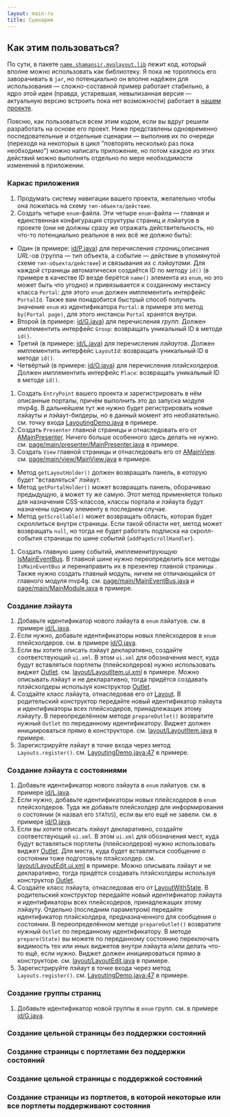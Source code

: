 ```yaml
---
layout: main-ru
title: Сценарии
---
```


## Как этим пользоваться?

По сути, в пакете [`name.shamansir.mvplayout.lib`](https://github.com/shamansir/gwt-mvp4g-layouting-demo/tree/master/src/name/shamansir/mvplayout/lib) лежит код, который вполне можно использовать как библиотеку. Я пока не тороплюсь его заворачивать в `jar`, но потенциально он вполне надёжен для использования — сложно-составной пример работает стабильно, а ядро этой идеи (правда, устаревшая, невылизанная версия — актуальную версию встроить пока нет возможности) работает в [нашем проекте](http://experika.com).

Поясню, как пользоваться всем этим кодом, если вы вдруг решили разработать на основе его проект. Ниже представлены одновременно последовательные и отдельные сценарии — выполнив их по очереди (переходя на некоторых в цикл "повторять несколько раз пока необходимо") можно написать приложение, но потом каждое из этих действий можно выполнять отдельно по мере необходимости изменений в приложении.

### Каркас приложения

 1. Продумать систему навигации вашего проекта, желательно чтобы она ложилась на схему `тип-объекта/действие`.
 1. Создать четыре `enum`-файла. Эти четыре `enum`-файла — главная и единственная конфигурация структуры страниц и лэйатуов в проекте (они не должны сразу же отражать действительность, но что-то потенциально реальное в них всё же должно быть):
   * Один (в примере: [id/P.java](https://github.com/shamansir/gwt-mvp4g-layouting-demo/tree/master/src/name/shamansir/mvplayout/client/id/P.java)) для перечисления _страниц_,описания _URL_-ов (группа — тип объекта, а событие — действие в упомянутой схеме `тип-объекта/действие`) и связывания их с _лэйаутами_. Для каждой страницы автоматически создаётся ID по методу `id()` (в примере в качестве ID везде берётся `name()` элемента из `enum`, но это может быть что угодно) и привязывается к созданному инстансу класса `Portal`: для этого `enum` должен имплементить интерфейс `PortalId`. Также вам понадобится быстрый способ получить значение `enum` из идентификатора `Portal`: в примере это метод `by(Portal page)`, для этого инстансы `Portal` хранятся внутри.
   * Второй (в примере: [id/G.java](https://github.com/shamansir/gwt-mvp4g-layouting-demo/tree/master/src/name/shamansir/mvplayout/client/id/G.java)) для перечисления _групп_. Должен имплементить интерфейс `Group`: возвращать уникальный ID в методе `id()`.
   * Третий (в примере: [id/L.java](https://github.com/shamansir/gwt-mvp4g-layouting-demo/tree/master/src/name/shamansir/mvplayout/client/id/L.java)) для перечисления _лэйаутов_. Должен имплементить интерфейс `LayoutId`: возвращать уникальный ID в методе `id()`.
   * Четвёртый (в примере: [id/O.java](https://github.com/shamansir/gwt-mvp4g-layouting-demo/tree/master/src/name/shamansir/mvplayout/client/id/O.java)) для перечисления _плэйсхолдеров_. Должен имплементить интерфейс `Place`: возвращать уникальный ID в методе `id()`.
 1. Создать `EntryPoint` вашего проекта и зарегистрировать в нём описанные порталы, причём выполнить это до запуска модуля mvp4g. В дальнейшем тут же нужно будет регистрировать новые лэйауты и лэйаут-билдеры, но в данный момент это необзяательно. см. точку входа [LayoutingDemo.java](https://github.com/shamansir/gwt-mvp4g-layouting-demo/blob/master/src/name/shamansir/mvplayout/client/LayoutingDemo.java) в примере.
 1. Создать `Presenter` главной страницы и отнаследовать его от [AMainPresenter](https://github.com/shamansir/gwt-mvp4g-layouting-demo/blob/master/src/name/shamansir/mvplayout/lib/mvp/AMainPresenter.java). Ничего больше особенного здесь делать не нужно. см. [page/main/presenter/MainPresenter.java](https://github.com/shamansir/gwt-mvp4g-layouting-demo/blob/master/src/name/shamansir/mvplayout/client/page/main/presenter/MainPresenter.java) в примере.
 1. Создать `View` главной страницы и отнаследовать его от [AMainView](https://github.com/shamansir/gwt-mvp4g-layouting-demo/blob/master/src/name/shamansir/mvplayout/lib/mvp/AMainView.java). см. [page/main/view/MainView.java](https://github.com/shamansir/gwt-mvp4g-layouting-demo/blob/master/src/name/shamansir/mvplayout/client/page/main/view/MainView.java) в примере.
   * Метод `getLayoutHolder()` должен возвращать панель, в которую будет "вставляться" лэйаут.
   * Метод `getPortalHolder()` может возвращать панель, оборачиваю предыдущую, а может ту же самую. Этот метод применяется только для назначения CSS-классов, классы портала и лэйаута будут назначены одному элементу в последнем случае.
   * Метод `getScrollable()` может возвращать область, которая будет скроллиться внутри страницы. Если такой области нет, метод может возвращать `null`, но тогда не будет работать подписка на скролл-события страницы по шине событий (`addPageScrollHandler`).
 1. Создать главную шину событий, имплеменитрующую [IsMainEventBus](https://github.com/shamansir/gwt-mvp4g-layouting-demo/blob/master/src/name/shamansir/mvplayout/lib/mvp/IsMainEventBus.java). В главной шине нужно переопределить все методы `IsMainEventBus` и перенаправить их в презентер главной страницы . Также нужно создать главный модуль, ничем не отличающийся от главного модуля mvp4g. см. [page/main/MainEventBus.java](https://github.com/shamansir/gwt-mvp4g-layouting-demo/blob/master/src/name/shamansir/mvplayout/client/page/main/MainEventBus.java) и [page/main/MainModule.java](https://github.com/shamansir/gwt-mvp4g-layouting-demo/blob/master/src/name/shamansir/mvplayout/client/page/main/MainModule.java) в примере.

### Создание лэйаута

 1. Добавьте идентификатор нового лэйаута в `enum` лэйатуов. см. в примере [id/L.java](https://github.com/shamansir/gwt-mvp4g-layouting-demo/tree/master/src/name/shamansir/mvplayout/client/id/L.java).
 1. Если нужно, добавьте идентификаторы новых плейсходеров в `enum` плейсхолдеров. см. в примере [id/O.java](https://github.com/shamansir/gwt-mvp4g-layouting-demo/tree/master/src/name/shamansir/mvplayout/client/id/O.java).
 1. Если вы хотите описать лэйаут декларативно, создайте соответствующий `ui.xml`. В этом `ui.xml` для обозначения мест, куда будут вставляться портлеты (плейсхолдеров) нужно использовать виджет [Outlet](https://github.com/shamansir/gwt-mvp4g-layouting-demo/blob/master/src/name/shamansir/mvplayout/lib/ui/widget/Outlet.java). см. [layout/LayoutItem.ui.xml](https://github.com/shamansir/gwt-mvp4g-layouting-demo/blob/master/src/name/shamansir/mvplayout/client/layout/LayoutItem.ui.xml) в примере. Можно описывать лэйаут и не декларативно, тогда придётся создавать плэйсхолдеры используя конструктор [Outlet](https://github.com/shamansir/gwt-mvp4g-layouting-demo/blob/master/src/name/shamansir/mvplayout/lib/ui/widget/Outlet.java).
 1. Создайте класс лэйаута, отнаследовав его от [Layout](https://github.com/shamansir/gwt-mvp4g-layouting-demo/blob/master/src/name/shamansir/mvplayout/lib/ui/widget/Layout.java). В родительский конструктор передайте новый идентификатор лэйаута и идентификаторы всех плейсходеров, принадлежащих этому лэйауту. В переопределённом методе `prepareOutlet()` возвратите нужный `Outlet` по переданному идентификатору. Виджет должен инициироваться прямо в конструкторе. см. [layout/LayoutItem.java](https://github.com/shamansir/gwt-mvp4g-layouting-demo/blob/master/src/name/shamansir/mvplayout/client/layout/LayoutItem.java) в примере.
 1. Зарегистрируйте лэйаут в точке входа через метод `Layouts.register()`. см. [LayoutingDemo.java:47](https://github.com/shamansir/gwt-mvp4g-layouting-demo/blob/master/src/name/shamansir/mvplayout/client/LayoutingDemo.java#L47) в примере.

### Создание лэйаута с состояниями

 1. Добавьте идентификатор нового лэйаута в `enum` лэйатуов. см. в примере [id/L.java](https://github.com/shamansir/gwt-mvp4g-layouting-demo/tree/master/src/name/shamansir/mvplayout/client/id/L.java).
 1. Если нужно, добавьте идентификаторы новых плейсходеров в `enum` плейсхолдеров. Туда же добавьте плейсхолдер для информирования о состоянии (я назвал его `STATUS`), если вы его ещё не завели. см. в примере [id/O.java](https://github.com/shamansir/gwt-mvp4g-layouting-demo/tree/master/src/name/shamansir/mvplayout/client/id/O.java).
 1. Если вы хотите описать лэйаут декларативно, создайте соответствующий `ui.xml`. В этом `ui.xml` для обозначения мест, куда будут вставляться портлеты (плейсхолдеров) нужно использовать виджет [Outlet](https://github.com/shamansir/gwt-mvp4g-layouting-demo/blob/master/src/name/shamansir/mvplayout/lib/ui/widget/Outlet.java). Для места, куда будет вставляться сообщение о состоянии тоже подготовьте плэйсхолдер. см. [layout/LayoutEdit.ui.xml](https://github.com/shamansir/gwt-mvp4g-layouting-demo/blob/master/src/name/shamansir/mvplayout/client/layout/LayoutEdit.ui.xml) в примере. Можно описывать лэйаут и не декларативно, тогда придётся создавать плэйсхолдеры используя конструктор [Outlet](https://github.com/shamansir/gwt-mvp4g-layouting-demo/blob/master/src/name/shamansir/mvplayout/lib/ui/widget/Outlet.java).
 1. Создайте класс лэйаута, отнаследовав его от [LayoutWithState](https://github.com/shamansir/gwt-mvp4g-layouting-demo/blob/master/src/name/shamansir/mvplayout/lib/ui/state/LayoutWithState.java). В родительский конструктор передайте новый идентификатор лэйаута и идентификаторы всех плейсходеров, принадлежащих этому лэйауту. Отдельно (последним параметром) передайте идентификатор плэйсхолдера, предназначенного для сообщения о состоянии. В переопределённом методе `prepareOutlet()` возвратите нужный `Outlet` по переданному идентификатору. В методе `prepare(State)` вы можете по переданному состоянию переключать видимость тех или иных виджетов внутри лэйаута и/или делать что-то ещё, если нужно. Виджет должен инициироваться прямо в конструкторе. см. [layout/LayoutEdit.java](https://github.com/shamansir/gwt-mvp4g-layouting-demo/blob/master/src/name/shamansir/mvplayout/client/layout/LayoutEdit.java) в примере.
 1. Зарегистрируйте лэйаут в точке входа через метод `Layouts.register()`. см. [LayoutingDemo.java:47](https://github.com/shamansir/gwt-mvp4g-layouting-demo/blob/master/src/name/shamansir/mvplayout/client/LayoutingDemo.java#L47) в примере.

### Создание группы страниц

 1. Добавьте идентификатор новой группы в `enum` групп. см. в примере [id/G.java](https://github.com/shamansir/gwt-mvp4g-layouting-demo/tree/master/src/name/shamansir/mvplayout/client/id/G.java).

### Создание цельной страницы без поддержки состояний

### Создание страницы с портлетами без поддержки состояний

### Создание цельной страницы с поддержкой состояний

### Создание страницы из портлетов, в которой некоторые или все портлеты поддерживают состояния

